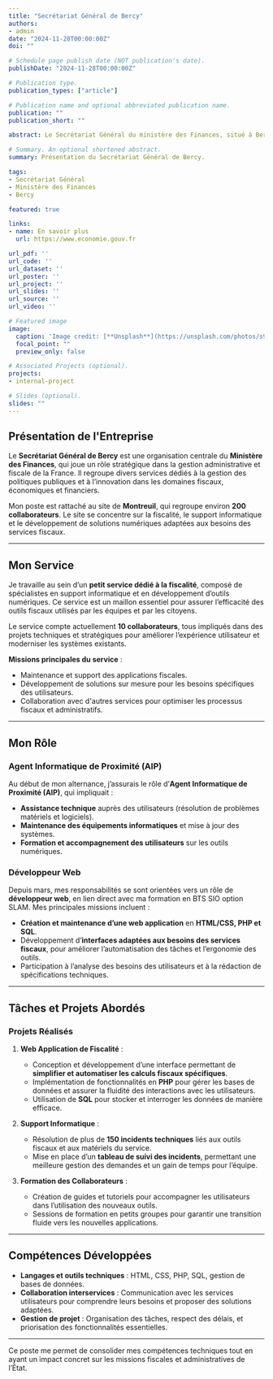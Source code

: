 ```yaml
---
title: "Secrétariat Général de Bercy"
authors:
- admin
date: "2024-11-28T00:00:00Z"
doi: ""

# Schedule page publish date (NOT publication's date).
publishDate: "2024-11-28T00:00:00Z"

# Publication type.
publication_types: ["article"]

# Publication name and optional abbreviated publication name.
publication: ""
publication_short: ""

abstract: Le Secrétariat Général du ministère des Finances, situé à Bercy, joue un rôle central dans la gestion et la coordination des ressources humaines, financières et informatiques au service de l'État. Il accompagne les différentes directions ministérielles pour assurer l'efficacité et la transparence des politiques publiques.

# Summary. An optional shortened abstract.
summary: Présentation du Secrétariat Général de Bercy.

tags:
- Secrétariat Général
- Ministère des Finances
- Bercy

featured: true

links:
- name: En savoir plus
  url: https://www.economie.gouv.fr

url_pdf: ''
url_code: ''
url_dataset: ''
url_poster: ''
url_project: ''
url_slides: ''
url_source: ''
url_video: ''

# Featured image
image:
  caption: 'Image credit: [**Unsplash**](https://unsplash.com/photos/s9CC2SKySJM)'
  focal_point: ""
  preview_only: false

# Associated Projects (optional).
projects:
- internal-project

# Slides (optional).
slides: ""
---
```


## Présentation de l'Entreprise

Le **Secrétariat Général de Bercy** est une organisation centrale du **Ministère des Finances**, qui joue un rôle stratégique dans la gestion administrative et fiscale de la France. Il regroupe divers services dédiés à la gestion des politiques publiques et à l’innovation dans les domaines fiscaux, économiques et financiers.

Mon poste est rattaché au site de **Montreuil**, qui regroupe environ **200 collaborateurs**. Le site se concentre sur la fiscalité, le support informatique et le développement de solutions numériques adaptées aux besoins des services fiscaux.

---

## Mon Service

Je travaille au sein d’un **petit service dédié à la fiscalité**, composé de spécialistes en support informatique et en développement d’outils numériques. Ce service est un maillon essentiel pour assurer l’efficacité des outils fiscaux utilisés par les équipes et par les citoyens.

Le service compte actuellement **10 collaborateurs**, tous impliqués dans des projets techniques et stratégiques pour améliorer l’expérience utilisateur et moderniser les systèmes existants.

**Missions principales du service** :
- Maintenance et support des applications fiscales.
- Développement de solutions sur mesure pour les besoins spécifiques des utilisateurs.
- Collaboration avec d'autres services pour optimiser les processus fiscaux et administratifs.

---

## Mon Rôle

### Agent Informatique de Proximité (AIP)
Au début de mon alternance, j’assurais le rôle d’**Agent Informatique de Proximité (AIP)**, qui impliquait :  
- **Assistance technique** auprès des utilisateurs (résolution de problèmes matériels et logiciels).  
- **Maintenance des équipements informatiques** et mise à jour des systèmes.  
- **Formation et accompagnement des utilisateurs** sur les outils numériques.

### Développeur Web
Depuis mars, mes responsabilités se sont orientées vers un rôle de **développeur web**, en lien direct avec ma formation en BTS SIO option SLAM. Mes principales missions incluent :  
- **Création et maintenance d’une web application** en **HTML/CSS, PHP et SQL**.  
- Développement d’**interfaces adaptées aux besoins des services fiscaux**, pour améliorer l’automatisation des tâches et l’ergonomie des outils.  
- Participation à l’analyse des besoins des utilisateurs et à la rédaction de spécifications techniques.  

---

## Tâches et Projets Abordés

### Projets Réalisés
1. **Web Application de Fiscalité** :  
   - Conception et développement d’une interface permettant de **simplifier et automatiser les calculs fiscaux spécifiques**.  
   - Implémentation de fonctionnalités en **PHP** pour gérer les bases de données et assurer la fluidité des interactions avec les utilisateurs.  
   - Utilisation de **SQL** pour stocker et interroger les données de manière efficace.  

2. **Support Informatique** :  
   - Résolution de plus de **150 incidents techniques** liés aux outils fiscaux et aux matériels du service.  
   - Mise en place d’un **tableau de suivi des incidents**, permettant une meilleure gestion des demandes et un gain de temps pour l’équipe.

3. **Formation des Collaborateurs** :  
   - Création de guides et tutoriels pour accompagner les utilisateurs dans l’utilisation des nouveaux outils.  
   - Sessions de formation en petits groupes pour garantir une transition fluide vers les nouvelles applications.  

---

## Compétences Développées
- **Langages et outils techniques** : HTML, CSS, PHP, SQL, gestion de bases de données.  
- **Collaboration interservices** : Communication avec les services utilisateurs pour comprendre leurs besoins et proposer des solutions adaptées.  
- **Gestion de projet** : Organisation des tâches, respect des délais, et priorisation des fonctionnalités essentielles.

---

Ce poste me permet de consolider mes compétences techniques tout en ayant un impact concret sur les missions fiscales et administratives de l’État.
